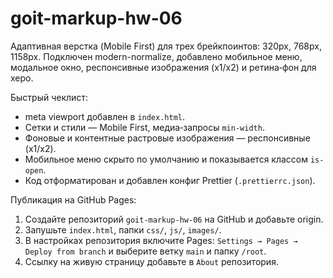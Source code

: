 # goit-markup-hw-06

Адаптивная верстка (Mobile First) для трех брейкпоинтов: 320px, 768px, 1158px. Подключен modern-normalize, добавлено мобильное меню, модальное окно, респонсивные изображения (x1/x2) и ретина‑фон для херо.

Быстрый чеклист:
- meta viewport добавлен в `index.html`.
- Сетки и стили — Mobile First, медиа‑запросы `min-width`.
- Фоновые и контентные растровые изображения — респонсивные (x1/x2).
- Мобильное меню скрыто по умолчанию и показывается классом `is-open`.
- Код отформатирован и добавлен конфиг Prettier (`.prettierrc.json`).

Публикация на GitHub Pages:
1) Создайте репозиторий `goit-markup-hw-06` на GitHub и добавьте origin.
2) Запушьте `index.html`, папки `css/`, `js/`, `images/`.
3) В настройках репозитория включите Pages: `Settings → Pages → Deploy from branch` и выберите ветку `main` и папку `/root`.
4) Ссылку на живую страницу добавьте в `About` репозитория.
